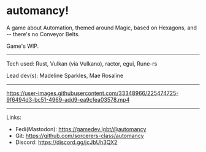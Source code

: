 # automancy!

A game about Automation, themed around Magic, based on Hexagons, and -- there's no Conveyor Belts.

Game's WIP.

---

Tech used: Rust, Vulkan (via Vulkano), ractor, egui, Rune-rs

Lead dev(s): Madeline Sparkles, Mae Rosaline

---

https://user-images.githubusercontent.com/33348966/225474725-9f6494d3-bc51-4969-add9-ea9cfea03578.mp4

---

Links:

- Fedi(Mastodon): https://gamedev.lgbt/@automancy
- Git: https://github.com/sorcerers-class/automancy
- Discord: https://discord.gg/jcJbUh3QX2

